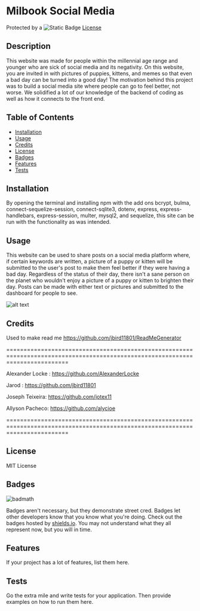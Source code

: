 # Milbook Social Media

Protected by a ![Static Badge](https://img.shields.io/badge/MIT-b06402) [License](#license)

## Description

This website was made for people within the millennial age range and younger who are sick of social media and its negativity. On this website, you are invited in with pictures of puppies, kittens, and memes so that even a bad day can be turned into a good day! The motivation behind this project was to build a social media site where people can go to feel better, not worse. We solidified a lot of our knowledge of the backend of coding as well as how it connects to the front end.

## Table of Contents

- [Installation](#installation)
- [Usage](#usage)
- [Credits](#credits)
- [License](#license)
- [Badges](#Badges)
- [Features](#Features)
- [Tests](#Tests)

## Installation

By opening the terminal and installing npm with the add ons bcrypt, bulma, connect-sequelize-session, connect-sqlite3, dotenv, express, express-handlebars, express-session, multer, mysql2, and sequelize, this site can be run with the functionality as was intended.

## Usage

This website can be used to share posts on a social media platform where, if certain keywords are written, a picture of a puppy or kitten will be submitted to the user's post to make them feel better if they were having a bad day. Regardless of the status of their day, there isn't a sane person on the planet who wouldn't enjoy a picture of a puppy or kitten to brighten their day. Posts can be made with either text or pictures and submitted to the dashboard for people to see. 

<!-- Will add screenshot when I figure out how Heroku works -->
            
![alt text](assets/images/screenshot.png)

## Credits

Used to make read me https://github.com/jbird11801/ReadMeGenerator

==============================================================================================================================

Alexander Locke : https://github.com/AlexanderLocke

Jarod : https://github.com/jbird11801

Joseph Teixeira: https://github.com/jotex11

Allyson Pacheco: https://github.com/alycioe

==============================================================================================================================

## License

MIT License

## Badges

![badmath](https://img.shields.io/github/languages/top/nielsenjared/badmath)

Badges aren't necessary, but they demonstrate street cred. Badges let other developers know that you know what you're doing. Check out the badges hosted by [shields.io](https://shields.io/). You may not understand what they all represent now, but you will in time.

## Features

If your project has a lot of features, list them here.

## Tests

Go the extra mile and write tests for your application. Then provide examples on how to run them here.
